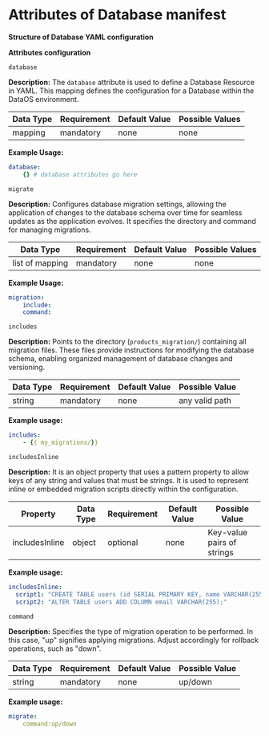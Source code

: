# Attributes of Database manifest

**Structure of Database YAML configuration**

**Attributes configuration**

`database` 

**Description:** The `database` attribute is used to define a Database Resource in YAML. This mapping defines the configuration for a Database within the DataOS environment.

| Data Type | Requirement | Default Value | Possible Values |
| --- | --- | --- | --- |
| mapping | mandatory | none | none |

**Example Usage:**

```yaml
database:
    {} # database attributes go here
```

`migrate`

**Description:** Configures database migration settings, allowing the application of changes to the database schema over time for seamless updates as the application evolves. It specifies the directory and command for managing migrations.

| Data Type | Requirement | Default Value | Possible Values |
| --- | --- | --- | --- |
| list of mapping | mandatory | none | none |

**Example Usage:**

```yaml
migration:
	include:
	command:
```

`includes`

**Description:** Points to the directory (`products_migration/`) containing all migration files. These files provide instructions for modifying the database schema, enabling organized management of database changes and versioning.

| Data Type | Requirement | Default Value | Possible Value |
| --- | --- | --- | --- |
| string | mandatory | none | any valid path |

**Example usage:**

```yaml
includes:
	- {{ my_migrations/}}
```

`includesInline`

**Description:** It is an object property that uses a pattern property to allow keys of any string and values that must be strings. It is used to represent inline or embedded migration scripts directly within the configuration.

| Property | Data Type | Requirement | Default Value | Possible Value |
| --- | --- | --- | --- | --- |
| includesInline | object | optional | none | Key-value pairs of strings |

**Example usage:**

```yaml
includesInline:
  script1: "CREATE TABLE users (id SERIAL PRIMARY KEY, name VARCHAR(255));"
  script2: "ALTER TABLE users ADD COLUMN email VARCHAR(255);"
```

`command`

**Description:** Specifies the type of migration operation to be performed. In this case, "up" signifies applying migrations. Adjust accordingly for rollback operations, such as "down".

| Data Type | Requirement | Default Value | Possible Value |
| --- | --- | --- | --- |
| string | mandatory | none | up/down |

**Example usage:**

```yaml
migrate:
	command:up/down
```
